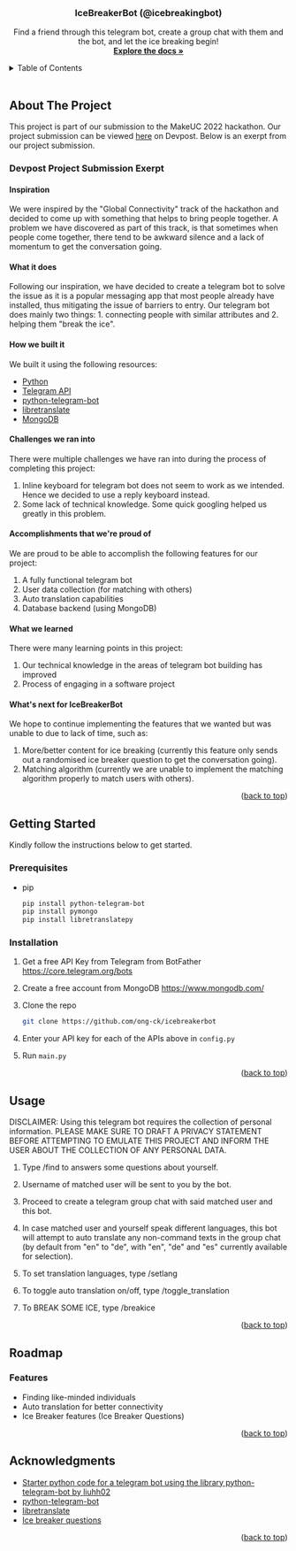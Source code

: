 <div id="top"></div>

<br />
<div align="center">

<h3 align="center">IceBreakerBot (@icebreakingbot)</h3>

  <p align="center">
    Find a friend through this telegram bot, create a group chat with them and the bot, and let the ice breaking begin!
    <br />
    <a href="https://github.com/ong-ck/icebreakerbot"><strong>Explore the docs »</strong></a>

</div>

<!-- TABLE OF CONTENTS -->
<details>
  <summary>Table of Contents</summary>
  <ol>
    <li>
      <a href="#about-the-project">About The Project</a>
    </li>
    <li>
      <a href="#getting-started">Getting Started</a>
      <ul>
        <li><a href="#prerequisites">Prerequisites</a></li>
        <li><a href="#installation">Installation</a></li>
      </ul>
    </li>
    <li><a href="#usage">Usage</a></li>
    <li>
      <a href="#roadmap">Roadmap</a>
      <ul>
        <li><a href="#features">Features</a></li>
      </ul>
    <li><a href="#acknowledgments">Acknowledgments</a></li>
  </ol>
</details><br>


<!-- ABOUT THE PROJECT -->
<div id = "about-the-project"></div>

## About The Project

This project is part of our submission to the MakeUC 2022 hackathon. Our project submission can be viewed [here](https://devpost.com/software/icebreakerbot) on Devpost. Below is an exerpt from our project submission.

### Devpost Project Submission Exerpt

#### Inspiration
We were inspired by the "Global Connectivity" track of the hackathon and decided to come up with something that helps to bring people together. A problem we have discovered as part of this track, is that sometimes when people come together, there tend to be awkward silence and a lack of momentum to get the conversation going.

#### What it does
Following our inspiration, we have decided to create a telegram bot to solve the issue as it is a popular messaging app that most people already have installed, thus mitigating the issue of barriers to entry. Our telegram bot does mainly two things: 1. connecting people with similar attributes and 2. helping them "break the ice".

#### How we built it
We built it using the following resources:
* [Python](https://www.python.org/)
* [Telegram API](https://core.telegram.org/api)
* [python-telegram-bot](python-telegram-bot.org)
* [libretranslate](libretranslate.com)
* [MongoDB](https://www.mongodb.com/)

#### Challenges we ran into
There were multiple challenges we have ran into during the process of completing this project:
1. Inline keyboard for telegram bot does not seem to work as we intended. Hence we decided to use a reply keyboard instead.
2. Some lack of technical knowledge. Some quick googling helped us greatly in this problem.

#### Accomplishments that we're proud of
We are proud to be able to accomplish the following features for our project:
1. A fully functional telegram bot
2. User data collection (for matching with others)
3. Auto translation capabilities
4. Database backend (using MongoDB)

#### What we learned
There were many learning points in this project:
1. Our technical knowledge in the areas of telegram bot building has improved
2. Process of engaging in a software project

#### What's next for IceBreakerBot
We hope to continue implementing the features that we wanted but was unable to due to lack of time, such as:
1. More/better content for ice breaking (currently this feature only sends out a randomised ice breaker question to get the conversation going).
2. Matching algorithm (currently we are unable to implement the matching algorithm properly to match users with others).

<p align="right">(<a href="#top">back to top</a>)</p>



<!-- GETTING STARTED -->
<div id = "getting-started"></div>

## Getting Started

  Kindly follow the instructions below to get started.

<div id = "prerequisites"></div>

### Prerequisites

* pip
  ```sh
  pip install python-telegram-bot
  pip install pymongo
  pip install libretranslatepy
  ```
<div id = "installation"></div>

### Installation

1. Get a free API Key from Telegram from BotFather https://core.telegram.org/bots

2. Create a free account from MongoDB https://www.mongodb.com/

3. Clone the repo
   ```sh
   git clone https://github.com/ong-ck/icebreakerbot
   ```

4. Enter your API key for each of the APIs above in `config.py`

4. Run `main.py`

<p align="right">(<a href="#top">back to top</a>)</p>



<!-- USAGE EXAMPLES -->
<div id = "usage"></div>

## Usage

  DISCLAIMER: Using this telegram bot requires the collection of personal information. PLEASE MAKE SURE TO DRAFT A PRIVACY STATEMENT BEFORE ATTEMPTING TO EMULATE THIS PROJECT AND INFORM THE USER ABOUT THE COLLECTION OF ANY PERSONAL DATA.

  1. Type /find to answers some questions about yourself.

  2. Username of matched user will be sent to you by the bot.

  3. Proceed to create a telegram group chat with said matched user and this bot.

  4. In case matched user and yourself speak different languages, this bot will attempt to auto translate any non-command texts in the group chat (by default from "en" to "de", with "en", "de" and "es" currently available for selection).

  5. To set translation languages, type /setlang

  6. To toggle auto translation on/off, type /toggle_translation

  7. To BREAK SOME ICE, type /breakice


<p align="right">(<a href="#top">back to top</a>)</p>



<!-- ROADMAP -->
<div id = "roadmap"></div>

## Roadmap

<div id = "features"></div>

### Features
- Finding like-minded individuals
- Auto translation for better connectivity
- Ice Breaker features (Ice Breaker Questions)

<p align="right">(<a href="#top">back to top</a>)</p>


<!-- ACKNOWLEDGMENTS -->
<div id = "acknowledgments"></div>

## Acknowledgments

* [Starter python code for a telegram bot using the library python-telegram-bot by liuhh02](https://gist.github.com/liuhh02/193bb28aab9a4efe08962c5b78c3b5da)
* [python-telegram-bot](python-telegram-bot.org)
* [libretranslate](libretranslate.com)
* [Ice breaker questions](https://museumhack.com/list-icebreakers-questions/)

<p align="right">(<a href="#top">back to top</a>)</p>
